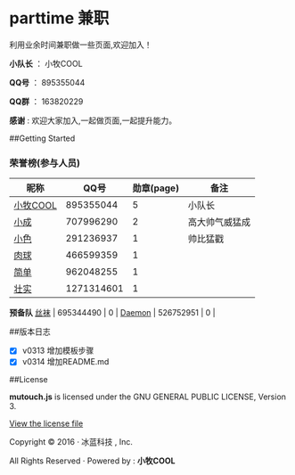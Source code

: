 ﻿# parttime 兼职

利用业余时间兼职做一些页面,欢迎加入！

**小队长** ： 小牧COOL

**QQ号** ： 895355044

**QQ群** ： 163820229

**感谢** : 欢迎大家加入,一起做页面,一起提升能力。

##Getting Started
### 荣誉榜(参与人员)
昵称 | **QQ号** | 勋章(page) | 备注
---- |--------- |------------| ----
[小牧COOL](https://github.com/XiaoMuCOOL/) | 895355044 | 5 | 小队长
[小成](https://github.com/xiaochenggit/) | 707996290 | 2 | 高大帅气威猛成
[小色](https://github.com/kehuayuan/) | 291236937 | 1 | 帅比猛戳
[肉球](https://github.com/rouqiu110/) | 466599359 | 1 | 
[简单](https://github.com/xmdatuer/) | 962048255 | 1 | 
[壮实](https://github.com/linyezz/) | 1271314601 | 1 | 
**预备队** 
[丝袜](https://github.com/pengle609/) | 695344490 | 0 | 
[Daemon](https://github.com/zhiyandaemon/) | 526752951 | 0 | 

##版本日志
- [X] v0313 增加模板步骤
- [X] v0314 增加README.md

##License

**mutouch.js** is licensed under the GNU GENERAL PUBLIC LICENSE, Version 3. 

[View the license file](https://github.com/XiaoMuCOOL/mutouch/blob/master/LICENSE)

Copyright © 2016 · 冰蓝科技 , Inc. 

All Rights Reserved · Powered by : **小牧COOL**